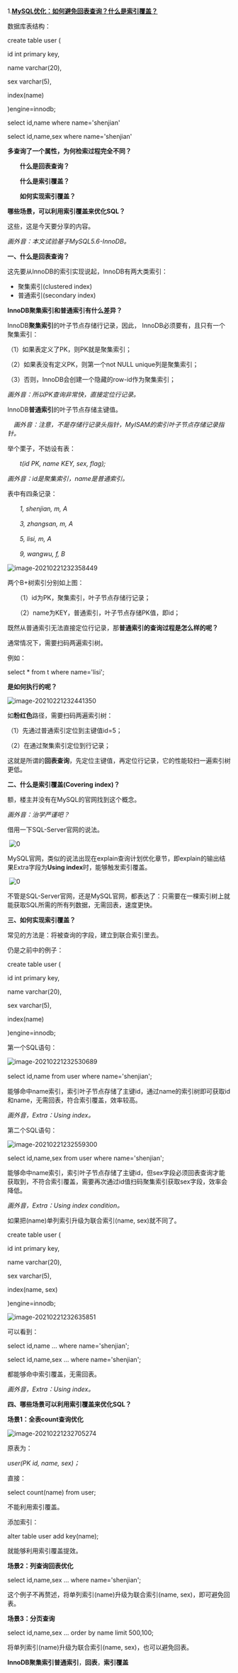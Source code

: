 1.[**MySQL优化：如何避免回表查询？什么是索引覆盖？**](https://www.cnblogs.com/myseries/p/11265849.html)

数据库表结构：

create table user (

  id int primary key,

  name varchar(20),

  sex varchar(5),

  index(name)

)engine=innodb;

select id,name where name='shenjian'

select id,name,sex where name='shenjian'

**多查询了一个属性，为何检索过程完全不同？**

 

　　**什么是回表查询？**

　　**什么是索引覆盖？**

　　**如何实现索引覆盖？**

**哪些场景，可以利用索引覆盖来优化SQL？**

 

这些，这是今天要分享的内容。

*画外音：本文试验基于MySQL5.6-InnoDB。*

 

**一、什么是回表查询？**

这先要从InnoDB的索引实现说起，InnoDB有两大类索引：

- 聚集索引(clustered index)
- 普通索引(secondary index)

 

**InnoDB聚集索引和普通索引有什么差异？**

 

InnoDB**聚集索引**的叶子节点存储行记录，因此， InnoDB必须要有，且只有一个聚集索引：

（1）如果表定义了PK，则PK就是聚集索引；

（2）如果表没有定义PK，则第一个not NULL unique列是聚集索引；

（3）否则，InnoDB会创建一个隐藏的row-id作为聚集索引；

*画外音：所以PK查询非常快，直接定位行记录。*

 

InnoDB**普通索引**的叶子节点存储主键值。

　*画外音：注意，不是存储行记录头指针，MyISAM的索引叶子节点存储记录指针。*

 

举个栗子，不妨设有表：

　　*t(id PK, name KEY, sex, flag);*

*画外音：id是聚集索引，name是普通索引。*

 

表中有四条记录：

　　*1, shenjian, m, A*

　　*3, zhangsan, m, A*

　　*5, lisi, m, A*

　　*9, wangwu, f, B*

![image-20210221232358449](img/image-20210221232358449.png)

两个B+树索引分别如上图：

　　（1）id为PK，聚集索引，叶子节点存储行记录；

　　（2）name为KEY，普通索引，叶子节点存储PK值，即id；

 

既然从普通索引无法直接定位行记录，那**普通索引的查询过程是怎么样的呢？**

通常情况下，需要扫码两遍索引树。

 

例如：

select * from t where name='lisi';

**是如何执行的呢？**

![image-20210221232441350](img/image-20210221232441350.png)

如**粉红色**路径，需要扫码两遍索引树：

（1）先通过普通索引定位到主键值id=5；

（2）在通过聚集索引定位到行记录；

 

这就是所谓的**回表查询**，先定位主键值，再定位行记录，它的性能较扫一遍索引树更低。

 

**二、什么是索引覆盖(Covering index)？**

额，楼主并没有在MySQL的官网找到这个概念。

*画外音：治学严谨吧？*

 

借用一下SQL-Server官网的说法。

 

​    ![0](https://note.youdao.com/yws/public/resource/16b8250b5a1210a231bf01c57aa16040/xmlnote/998F731D2A8B476ABACBD220DEDA046E/6870)

MySQL官网，类似的说法出现在explain查询计划优化章节，即explain的输出结果Extra字段为**Using index**时，能够触发索引覆盖。

​    ![0](https://note.youdao.com/yws/public/resource/16b8250b5a1210a231bf01c57aa16040/xmlnote/9B42A9EADEEF41A59424C548799AA510/6869)

不管是SQL-Server官网，还是MySQL官网，都表达了：只需要在一棵索引树上就能获取SQL所需的所有列数据，无需回表，速度更快。

 

**三、如何实现索引覆盖？**

常见的方法是：将被查询的字段，建立到联合索引里去。

 

仍是之前中的例子：

create table user (

  id int primary key,

  name varchar(20),

  sex varchar(5),

  index(name)

)engine=innodb;

第一个SQL语句：　　

![image-20210221232530689](img/image-20210221232530689.png)

select id,name from user where name='shenjian';　

能够命中name索引，索引叶子节点存储了主键id，通过name的索引树即可获取id和name，无需回表，符合索引覆盖，效率较高。

*画外音，Extra：Using index。*



第二个SQL语句：

![image-20210221232559300](img/image-20210221232559300.png)

select id,name,sex from user where name='shenjian';

能够命中name索引，索引叶子节点存储了主键id，但sex字段必须回表查询才能获取到，不符合索引覆盖，需要再次通过id值扫码聚集索引获取sex字段，效率会降低。

*画外音，Extra：Using index condition。*

 

如果把(name)单列索引升级为联合索引(name, sex)就不同了。

create table user (

  id int primary key,

  name varchar(20),

  sex varchar(5),

  index(name, sex)

)engine=innodb;

![image-20210221232635851](img/image-20210221232635851.png)

可以看到：

select id,name ... where name='shenjian';

select id,name,sex ... where name='shenjian';

都能够命中索引覆盖，无需回表。

*画外音，Extra：Using index。*

 

 

**四、哪些场景可以利用索引覆盖来优化SQL？**

**场景1：全表count查询优化**

![image-20210221232705274](img/image-20210221232705274.png)

原表为：

*user(PK id, name, sex)；*

 

直接：

select count(name) from user;

不能利用索引覆盖。

 

添加索引：

alter table user add key(name);

就能够利用索引覆盖提效。

 

**场景2：列查询回表优化**

select id,name,sex ... where name='shenjian';

这个例子不再赘述，将单列索引(name)升级为联合索引(name, sex)，即可避免回表。

 

**场景3：分页查询**

select id,name,sex ... order by name limit 500,100;

将单列索引(name)升级为联合索引(name, sex)，也可以避免回表。

 

**InnoDB聚集索引普通索引**，**回表**，**索引覆盖**